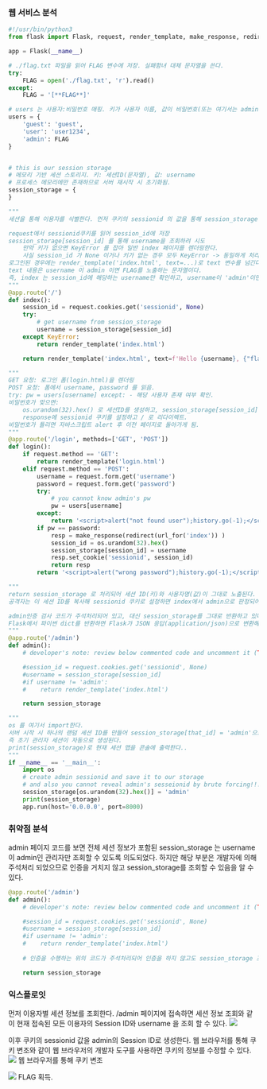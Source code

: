 ### 웹 서비스 분석

``` python
#!/usr/bin/python3
from flask import Flask, request, render_template, make_response, redirect, url_for

app = Flask(__name__)

# ./flag.txt 파일을 읽어 FLAG 변수에 저장. 실패함녀 대체 문자열을 쓴다.
try:
    FLAG = open('./flag.txt', 'r').read()
except:
    FLAG = '[**FLAG**]'

# users 는 사용자:비밀번호 매핑. 키가 사용자 이름, 값이 비밀번호(또는 여기서는 admin에는 FLAG가 들어가 있음.)
users = {
    'guest': 'guest',
    'user': 'user1234',
    'admin': FLAG
}


# this is our session storage
# 메모리 기반 세션 스토리지. 키: 세션ID(문자열), 값: username
# 프로세스 메모리에만 존재하므로 서버 재시작 시 초기화됨.
session_storage = {
}

"""
세션을 통해 이용자를 식별한다. 먼저 쿠키의 sessionid 의 값을 통해 session_storage 에서 해당 Session ID의 username을 조회한다. 만약 username 이 "admin"일 경우 FLAG를 출력한다.

request에서 sessionid쿠키를 읽어 session_id에 저장
session_storage[session_id] 를 통해 username을 조회하려 시도
    만약 키가 없으면 KeyError 를 잡아 일반 index 페이지를 렌더링한다.
    사실 session_id 가 None 이거나 키가 없는 경우 모두 KeyError -> 동일하게 처리
로그인된 경우에는 render_template('index.html', text=...)로 text 변수를 넘긴다.
text 내용은 username 이 admin 이면 FLAG를 노출하는 문자열이다.
즉, index 는 session_id에 해당하는 username만 확인하고, username이 'admin'이면 FLAG를 템플릿에 넣어 출력한다.
"""
@app.route('/')
def index():
    session_id = request.cookies.get('sessionid', None)
    try:
        # get username from session_storage
        username = session_storage[session_id]
    except KeyError:
        return render_template('index.html')

    return render_template('index.html', text=f'Hello {username}, {"flag is " + FLAG if username == "admin" else "you are not admin"}')

"""
GET 요청: 로그인 폼(login.html)을 렌더링
POST 요청: 폼에서 username, password 를 읽음.
try: pw = users[username] except: - 해당 사용자 존재 여부 확인.
비밀번호가 맞으면:
    os.urandom(32).hex() 로 세션ID를 생성하고, session_storage[session_id] = username 으로 세션 저장.
    response에 sessionid 쿠키를 설정하고 / 로 리다이렉트.
비밀번호가 틀리면 자바스크립트 alert 후 이전 페이지로 돌아가게 됨.
"""
@app.route('/login', methods=['GET', 'POST'])
def login():
    if request.method == 'GET':
        return render_template('login.html')
    elif request.method == 'POST':
        username = request.form.get('username')
        password = request.form.get('password')
        try:
            # you cannot know admin's pw
            pw = users[username]
        except:
            return '<script>alert("not found user");history.go(-1);</script>'
        if pw == password:
            resp = make_response(redirect(url_for('index')) )
            session_id = os.urandom(32).hex()
            session_storage[session_id] = username
            resp.set_cookie('sessionid', session_id)
            return resp
        return '<script>alert("wrong password");history.go(-1);</script>'

"""
return session_storage 로 처리되어 세션 ID(키)와 사용자명(값)이 그대로 노출된다. 관리자 세션 ID가 포함되어 있음.
공격자는 이 세션 ID를 복사해 sessionid 쿠키로 설정하면 index에서 admin으로 판정되어 FLAG를 볼 수 있다.

admin인증 검사 코드가 주석처리되어 있고, 대신 session_storage를 그대로 반환하고 있다.
Flask에서 파이썬 dict를 반환하면 Flask가 JSON 응답(application/json)으로 변환해서 반환한다. 즉 서버의 세션 저장소가 노출된다.
"""
@app.route('/admin')
def admin():
    # developer's note: review below commented code and uncomment it (TODO)

    #session_id = request.cookies.get('sessionid', None)
    #username = session_storage[session_id]
    #if username != 'admin':
    #    return render_template('index.html')

    return session_storage

"""
os 를 여기서 import한다.
서버 시작 시 하나의 랜덤 세션 ID를 만들어 session_storage[that_id] = 'admin'으로 저장 
즉 초기 관리자 세션이 자동으로 생성된다.
print(session_storage)로 현재 세션 맵을 콘솔에 출력한다..
"""
if __name__ == '__main__':
    import os
    # create admin sessionid and save it to our storage
    # and also you cannot reveal admin's sesseionid by brute forcing!!! haha
    session_storage[os.urandom(32).hex()] = 'admin'
    print(session_storage)
    app.run(host='0.0.0.0', port=8000)

```

### 취약점 분석

admin 페이지 코드를 보면 전체 세션 정보가 포함된 session_storage 는 username이 admin인 관리자만 조회할 수 있도록 의도되었다.
하지만 해당 부분은 개발자에 의해 주석처리 되었으므로 인증을 거치지 않고 session_storage를 조회할 수 있음을 알 수 있다.

``` python
@app.route('/admin')
def admin():
    # developer's note: review below commented code and uncomment it (TODO)

    #session_id = request.cookies.get('sessionid', None)
    #username = session_storage[session_id]
    #if username != 'admin':
    #    return render_template('index.html')
      
    # 인증을 수행하는 위의 코드가 주석처리되어 인증을 하지 않고도 session_storage 조회 가능

    return session_storage
```


### 익스플로잇

먼저 이용자별 세션 정보를 조회한다. 
/admin 페이지에 접속하면 세션 정보 조회와 같이 현재 접속된 모든 이용자의 Session ID와 username 을 조회 할 수 있다.
![](https://dreamhack-lecture.s3.amazonaws.com/media/464db3b97e76b5c580ac0de7e38c59569d4b1e8f76068bb6693df03099d8168d.png)

이후 쿠키의 sessionid 값을 admin의 Session ID로 생성한다. 
웹 브라우저를 통해 쿠키 변조와 같이 웹 브라우저의 개발자 도구를 사용하면 쿠키의 정보를 수정할 수 있다.![](https://dreamhack-lecture.s3.amazonaws.com/media/9665987afe6e02fb3075c23ab529fcb8598fb4fce2ceace7145d60854f541850.png)
웹 브라우저를 통해 쿠키 변조

![](https://dreamhack-lecture.s3.amazonaws.com/media/c25a84cfa248ed54dc68d9f438c5e84fb90d69a06753884749dba40106632736.png)
FLAG 획득.